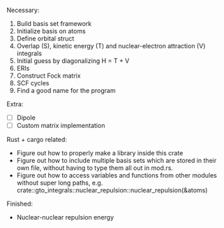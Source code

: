 Necessary:
1. Build basis set framework
2. Initialize basis on atoms
3. Define orbital struct
4. Overlap (S), kinetic energy (T) and nuclear-electron attraction (V) integrals
5. Initial guess by diagonalizing H = T + V
6. ERIs
7. Construct Fock matrix
8. SCF cycles
9. Find a good name for the program

Extra:
- [ ] Dipole
- [ ] Custom matrix implementation

Rust + cargo related:
- Figure out how to properly make a library inside this crate
- Figure out how to include multiple basis sets which are stored in their own file, without having to type them all out in mod.rs.
- Figure out how to access variables and functions from other modules without super long paths, e.g. crate::gto_integrals::nuclear_repulsion::nuclear_repulsion(&atoms)

Finished:
- Nuclear-nuclear repulsion energy
